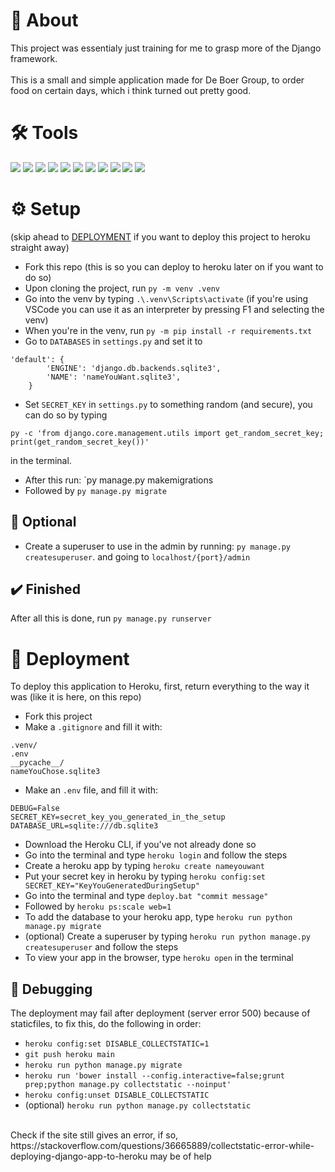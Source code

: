 # 📙 About
This project was essentialy just training for me to grasp more of the Django framework.
<br><br>
This is a small and simple application made for De Boer Group, to order food on certain days, which i think turned out pretty good.

# 🛠️ Tools 
![](https://img.shields.io/badge/Windows-informational?style=flat&logo=Windows&logoColor=white&color=0078D6)
![](https://img.shields.io/badge/Django-informational?style=flat&logo=Django&logoColor=white&color=092E20)
![](https://img.shields.io/badge/Python-informational?style=flat&logo=Python&logoColor=white&color=3776AB)
![](https://img.shields.io/badge/SQLite-informational?style=flat&logo=SQLite&logoColor=white&color=003B57)
![](https://img.shields.io/badge/PostgreSQL-informational?style=flat&logo=PostgreSQL&logoColor=white&color=4169E1)
![](https://img.shields.io/badge/Javascript-informational?style=flat&logo=JavaScript&logoColor=white&color=F7DF1E)
![](https://img.shields.io/badge/HTML-informational?style=flat&logo=HTML5&logoColor=white&color=E34F26)
![](https://img.shields.io/badge/Bootstrap-informational?style=flat&logo=Bootstrap&logoColor=white&color=7952B3)
![](https://img.shields.io/badge/Batch-informational?style=flat&logo=PowerShell&logoColor=white&color=FF0000)
![](https://img.shields.io/badge/Git-informational?style=flat&logo=Git&logoColor=white&color=F05032)
![](https://img.shields.io/badge/Heroku-informational?style=flat&logo=Heroku&logoColor=white&color=430098)

# ⚙️ Setup
(skip ahead to [DEPLOYMENT](#-deployment) if you want to deploy this project to heroku straight away)
* Fork this repo (this is so you can deploy to heroku later on if you want to do so)
* Upon cloning the project, run `py -m venv .venv`
* Go into the venv by typing `.\.venv\Scripts\activate`
(if you're using VSCode you can use it as an interpreter by pressing F1 and selecting the venv)
* When you're in the venv, run `py -m pip install -r requirements.txt`
* Go to `DATABASES` in `settings.py` and set it to 
```
'default': {
        'ENGINE': 'django.db.backends.sqlite3',
        'NAME': 'nameYouWant.sqlite3',
    }
```
* Set `SECRET_KEY` in `settings.py` to something random (and secure), you can do so by typing <br>
```
py -c 'from django.core.management.utils import get_random_secret_key; print(get_random_secret_key())'
```
in the terminal.
* After this run: `py manage.py makemigrations
* Followed by `py manage.py migrate`

## 🤔 Optional
* Create a superuser to use in the admin by running: `py manage.py createsuperuser`. and going to `localhost/{port}/admin`

## ✔️ Finished
After all this is done, run `py manage.py runserver`

# 🚀 Deployment
To deploy this application to Heroku, first, return everything to the way it was (like it is here, on this repo)
* Fork this project
* Make a `.gitignore` and fill it with:
```
.venv/
.env
__pycache__/
nameYouChose.sqlite3
```
* Make an `.env` file, and fill it with:
```
DEBUG=False
SECRET_KEY=secret_key_you_generated_in_the_setup
DATABASE_URL=sqlite:///db.sqlite3
```
* Download the Heroku CLI, if you've not already done so
* Go into the terminal and type `heroku login` and follow the steps
* Create a heroku app by typing `heroku create nameyouwant`
* Put your secret key in heroku by typing `heroku config:set SECRET_KEY="KeyYouGeneratedDuringSetup"`
* Go into the terminal and type `deploy.bat "commit message"`
* Followed by `heroku ps:scale web=1`
* To add the database to your heroku app, type `heroku run python manage.py migrate`
* (optional) Create a superuser by typing `heroku run python manage.py createsuperuser` and follow the steps
* To view your app in the browser, type `heroku open` in the terminal

## 🐛 Debugging
The deployment may fail after deployment (server error 500) because of staticfiles, to fix this, do the following in order:
* `heroku config:set DISABLE_COLLECTSTATIC=1`
* `git push heroku main`
* `heroku run python manage.py migrate`
* `heroku run 'bower install --config.interactive=false;grunt prep;python manage.py collectstatic --noinput'`
* `heroku config:unset DISABLE_COLLECTSTATIC`
* (optional) `heroku run python manage.py collectstatic`
<br>
Check if the site still gives an error, if so, https://stackoverflow.com/questions/36665889/collectstatic-error-while-deploying-django-app-to-heroku may be of help
